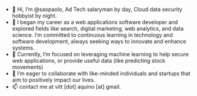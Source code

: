 - 👋 Hi, I’m @saopaolo, Ad Tech salaryman by day, Cloud data security hobbyist by night.
- 👀 I began my career as a web applications software developer and explored fields like search, digital marketing, web analytics, and data science. I’m committed to continuous learning in technology and software development, always seeking ways to innovate and enhance systems.
- 🌱 Currently, I’m focused on leveraging machine learning to help secure web applications, or provide useful data (like predicting stock movements)
- 💞️ I’m eager to collaborate with like-minded individuals and startups that aim to positively impact our lives.
- 📫 contact me at vitt [dot] aquino [at] gmail.

<!---
saopaolo/saopaolo is a ✨ special ✨ repository because its `README.md` (this file) appears on your GitHub profile.
You can click the Preview link to take a look at your changes.
--->

